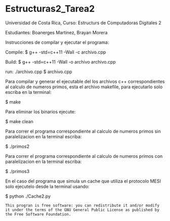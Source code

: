 # Estructuras2_Tarea2
Universidad de Costa Rica, Curso: Estructurs de Computadoras Digitales 2


Estudiantes:
Boanerges Martinez,
Brayan Morera


Instrucciones de compilar y ejecutar el programa:

Compile: $ g++ -std=c++11 -Wall -c archivo.cpp

Build: $ g++ -std=c++11 -Wall -o archivo archivo.cpp

run: ./archivo.cpp
$ archivo.cpp

Para compilar y generar el ejecutable del los archivos c++ correspondientes al calculo de numeros primos, esta el archivo makefile, para ejecutarlo solo escriba en la terminal:

$ make


Para eliminar los binarios ejecute:

$ make clean


Para correr el programa correspondiente al calculo de numeros primos sin paralelizacion en la terminal escriba:

$ ./primos2


Para correr el programa correspondiente al calculo de numeros primos con paralelizacion en la terminal escriba:

$ ./primos3


En el caso del programa que simula un cache que utiliza el protocolo MESI solo ejecutelo desde la terminal usando:

$ python ./Cache2.py




    This progran is free software: you can redistribute it and/or modify
    it under the terms of the GNU General Public License as published by
    the Free Software Foundation.
